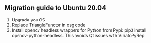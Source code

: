 
## Migration guide to Ubuntu 20.04

1. Upgrade you OS
2. Replace TriangleFunctor in osg code
3. Install opencv headless wrappers for Python from Pypi: pip3 install opencv-python-headless. This avoids Qt issues with ViriatoPyRep
